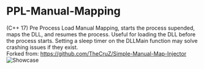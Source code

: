 # PPL-Manual-Mapping
(C++ 17) Pre Process Load Manual Mapping, starts the process supended, maps the DLL, and resumes the process. Useful for loading the DLL before the process starts. Setting a sleep timer on the DLLMain function may solve crashing issues if they exist. 
<br>
Forked from: https://github.com/TheCruZ/Simple-Manual-Map-Injector
<br>
![Showcase](https://github.com/Fozzila/PPL-Manual-Mapping/blob/master/ss.png)

